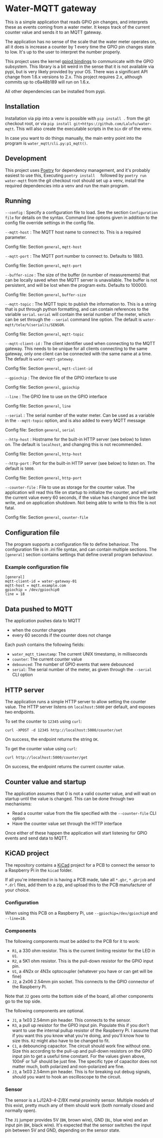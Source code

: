 # Water-MQTT gateway

This is a simple application that reads GPIO pin changes, and interprets
these as events coming from a water meter. It keeps track of the current
counter value and sends it to an MQTT gateway.

The application has no sense of the scale that the water meter operates
on, all it does is increase a counter by 1 every time the GPIO pin
changes state to low. It's up to the user to interpret the number properly.

This project uses the kernel [gpiod bindings](https://git.kernel.org/pub/scm/libs/libgpiod/libgpiod.git/)
to communicate with the GPIO subsystem. This library is a bit weird in the
sense that it is not available via pypi, but is very likely provided
by your OS.
There was a significant API change from 1.6.x versions to 2.x. This
project requires 2.x, although commits up to c6a48b189 will run on 1.6.x.

All other dependencies can be installed from pypi.

## Installation

Installation via pip into a venv is possible with `pip install .` from
the git checkout root, or via `pip install git+https://github.com/Lalufu/water-mqtt`.
This will also create the executable scripts in the `bin` dir of the venv.

In case you want to do things manually, the main entry point into
the program is `water_mqtt/cli.py:p1_mqtt()`.

## Development

This project uses [Poetry](https://python-poetry.org/) for dependency
management, and it's probably easiest to use this, Executing `poetry install 
` followed by `poetry run water-mqtt` from the git checkout root should
set up a venv, install the required dependencies into a venv and run
the main program.

## Running

`--config`
: Specify a configuration file to load. See the section `Configuration file`
  for details on the syntax. Command line options given in addition to the
  config file override settings in the config file.

`--mqtt-host`
: The MQTT host name to connect to. This is a required parameter.

  Config file: Section `general`, `mqtt-host`

`--mqtt-port`
: The MQTT port number to connect to. Defaults to 1883.

  Config file: Section `general`, `mqtt-port`

`--buffer-size`
: The size of the buffer (in number of measurements) that can be locally
  saved when the MQTT server is unavailable. The buffer is not persistent,
  and will be lost when the program exits. Defaults to 100000.

  Config file: Section `general`, `buffer-size`

`--mqtt-topic`
: The MQTT topic to publish the information to. This is a string that is put
  through python formatting, and can contain references to the variable `serial`.
  `serial` will contain the serial number of the meter, which
  can be set through the `--serial` command line option.
  The default is `water-mqtt/tele/%(serial)s/SENSOR`.

  Config file: Section `general`, `mqtt-topic`

`--mqtt-client-id`
: The client identifier used when connecting to the MQTT gateway. This needs
  to be unique for all clients connecting to the same gateway, only one
  client can be connected with the same name at a time. The default is
  `water-mqtt-gateway`.

  Config file: Section `general`, `mqtt-client-id`

`--gpiochip`
: The device file of the GPIO interface to use

  Config file: Section `general`, `gpiochip`

`--line`
: The GPIO line to use on the GPIO interface

  Config file: Section `general`, `line`

`--serial`
: The serial number of the water meter. Can be used as a variable in the
  `--mqtt-topic` option, and is also added to every MQTT message

  Config file: Section `general`, `serial`

`--http-host`
: Hostname for the built-in HTTP server (see below) to listen on.
  The default is `localhost`, and changing this is not recommended.

  Config file: Section `general`, `http-host`

`--http-port`
: Port for the built-in HTTP server (see below) to listen on.
  The default is `5000`.

  Config file: Section `general`, `http-port`

`--counter-file`
: File to use as storage for the counter value. The application will
  read this file on startup to initialize the counter, and will write the
  current value every 60 seconds, if the value has changed since the
  last write, and on application shutdown. Not being able to write to this
  file is not fatal.

  Config file: Section `general`, `counter-file`

## Configuration file
The program supports a configuration file to define behaviour. The
configuration file is in .ini file syntax, and can contain multiple sections.
The `[general]` section contains settings that define overall program
behaviour.

### Example configuration file

```
[general]
mqtt-client-id = water-gateway-01
mqtt-host = mqtt.example.com
gpiochip = /dev/gpiochip0
line = 18

```
## Data pushed to MQTT

The application pushes data to MQTT

- when the counter changes
- every 60 seconds if the counter does not change

Each push contains the following fields:

- `water_mqtt_timestamp`: The current UNIX timestamp, in milliseconds
- `counter`: The current counter value
- `debounced`: The number of GPIO events that were debounced
- `serial`: The serial number of the meter, as given through the `--serial`
  CLI option

## HTTP server

The application runs a simple HTTP server to allow setting the counter value.
The HTTP server listens on `localhost:5000` per default, and exposes two
endpoints.

To set the counter to `12345` using `curl`:

`curl -XPOST -d 12345 http://localhost:5000/counter/set`

On success, the endpoint returns the string `OK`.


To get the counter value using `curl`:

`curl http://localhost:5000/counter/get`

On success, the endpoint returns the current counter value.


## Counter value and startup

The application assumes that 0 is not a valid counter value, and will wait on
startup until the value is changed. This can be done through two mechanisms:

- Read a counter value from the file specified with the `--counter-file` CLI
  option
- Have the counter value set through the HTTP interface

Once either of these happen the application will start listening for GPIO
events and send data to MQTT.

## KiCAD project

The repository contains a [KiCad](https://www.kicad.org) project for a PCB
to connect the sensor to a Raspberry Pi in the `kicad` folder.

If all you're interested in is having a PCB made, take all `*.gbr`, `*.gbrjob`
and `*.drl` files, add them to a zip, and upload this to the PCB manufacturer
of your choice.

### Configuration

When using this PCB on a Raspberry Pi, use `--gpiochip=/dev/gpiochip0` and
`--line=18`.

### Components

The following components must be added to the PCB for it to work:

- `R1`, a 330 ohm resistor. This is the current limiting resistor for the LED
in `U1`.
- `R2`, a 5K1 ohm resistor. This is the pull-down resistor for the GPIO input
pin.
- `U1`, a 4N2x or 4N3x optocoupler (whatever you have or can get will be fine)
- `J2`, a 2x06 2.54mm pin socket. This connects to the GPIO connector of the
Raspberry Pi.

Note that `J2` goes onto the bottom side of the board, all other components
go to the top side.

The following components are optional.

- `J1`, a 1x03 2.54mm pin header. This connects to the sensor.
- `R3`, a pull up resistor for the GPIO input pin. Populate this if you don't
want to use the internal pullup resistor of the Raspberry Pi. I assume that if you
want this you know what you're doing, and you'll know how to size this. `R2`
might also have to be changed to fit.
- `C1`, a debouncing capacitor. The circuit should work fine without one. Size
this according to the pull-up and pull-down resistors on the GPIO input pin
to get a useful time constant. For the values given above, 100nF or 1uF should
be just fine. The specific type of capacitor does not matter much, both
polarized and non-polarized are fine.
- `J3`, a 1x03 2.54mm pin header. This is for breaking out debug signals,
should you want to hook an oscilloscope to the circuit.


### Sensor
The sensor is a LJ12A3-4-Z/BX metal proximity sensor. Multiple models of this
exist, pretty much any of them should work (both normally closed and normally open).

The `J1` jumper provides 5V (`BN`, brown wire), GND (`BL`, blue wire) and an
input pin (`BK`, black wire). It's expected that the sensor switches the input
pin between 5V and GND, depending on the sensor state.
